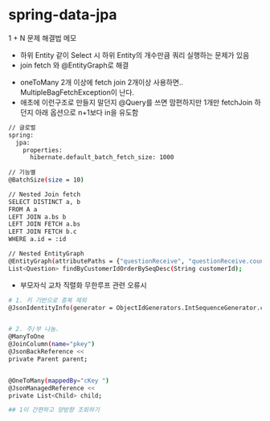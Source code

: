 # spring-data-jpa
1 + N 문제 해결법 메모

- 하위 Entity 같이 Select 시 하위 Entity의 개수만큼 쿼리 실행하는 문제가 있음
- join fetch 와 @EntityGraph로 해결

* oneToMany 2개 이상에 fetch join 2개이상 사용하면.. MultipleBagFetchException이 난다.
* 애초에 이런구조로 만들지 말던지 @Query를 쓰면 맘편하지만 1개만 fetchJoin 하던지 아래 옵션으로 n+1보다 in을 유도함
```bash
// 글로벌
spring:
  jpa:
    properties:
      hibernate.default_batch_fetch_size: 1000
      
// 기능별
@BatchSize(size = 10)

// Nested Join fetch
SELECT DISTINCT a, b 
FROM A a
LEFT JOIN a.bs b
LEFT JOIN FETCH a.bs
LEFT JOIN FETCH b.c
WHERE a.id = :id

// Nested EntityGraph
@EntityGraph(attributePaths = {"questionReceive", "questionReceive.counselor"})
List<Question> findByCustomerIdOrderBySeqDesc(String customerId);
```
* 부모자식 교차 직렬화 무한루프 관련 오류시
```bash
# 1. 키 기반으로 중복 제외
@JsonIdentityInfo(generator = ObjectIdGenerators.IntSequenceGenerator.class)


# 2. 주/부 나눔.
@ManyToOne
@JoinColumn(name="pkey")
@JsonBackReference <<
private Parent parent;


@OneToMany(mappedBy="cKey ")
@JsonManagedReference <<
private List<Child> child;

## 1이 간편하고 양방향 조회하기 
```

